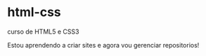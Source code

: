 # html-css
 curso de HTML5 e CSS3

Estou aprendendo a criar sites e agora vou gerenciar repositorios!
